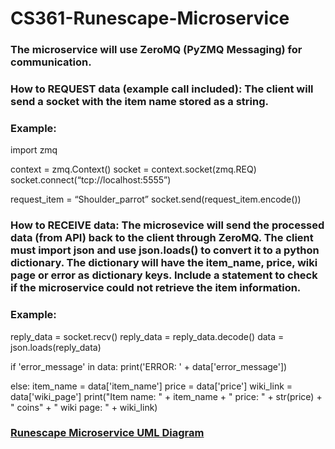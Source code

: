 # CS361-Runescape-Microservice

### The microservice will use ZeroMQ (PyZMQ Messaging) for communication.

### How to REQUEST data (example call included): The client will send a socket with the item name stored as a string. 
### Example:
import zmq

context = zmq.Context()
socket = context.socket(zmq.REQ)
socket.connect(“tcp://localhost:5555”)

request_item = “Shoulder_parrot”
socket.send(request_item.encode())

### How to RECEIVE data: The microsevice will send the processed data (from API) back to the client through ZeroMQ. The client must import json and use json.loads() to convert it to a python dictionary. The dictionary will have the item_name, price, wiki page or error as dictionary keys. Include a statement to check if the microservice could not retrieve the item information.
### Example: 
reply_data = socket.recv()
reply_data = reply_data.decode()
data = json.loads(reply_data)

if 'error_message' in data:
  print('ERROR: ' + data['error_message'])

else:
  item_name = data['item_name']
  price = data['price']
  wiki_link = data['wiki_page']
  print("Item name: " + item_name + "     price: " + str(price) + " coins" + "     wiki page: " + wiki_link)

### [Runescape Microservice UML Diagram](https://user-images.githubusercontent.com/102570901/236058526-bc69d675-faae-439a-9ce1-d34b9add1a7a.jpg)

